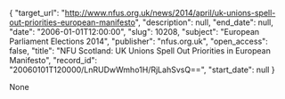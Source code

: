 {
  "target_url": "http://www.nfus.org.uk/news/2014/april/uk-unions-spell-out-priorities-european-manifesto", 
  "description": null, 
  "end_date": null, 
  "date": "2006-01-01T12:00:00", 
  "slug": 10208, 
  "subject": "European Parliament Elections 2014", 
  "publisher": "nfus.org.uk", 
  "open_access": false, 
  "title": "NFU Scotland: UK Unions Spell Out Priorities in European Manifesto", 
  "record_id": "20060101T120000/LnRUDwWmho1H/RjLahSvsQ==", 
  "start_date": null
}

None